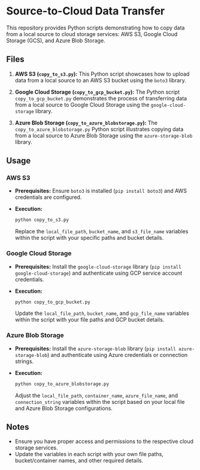 # Source-to-Cloud Data Transfer

This repository provides Python scripts demonstrating how to copy data from a local source to cloud storage services: AWS S3, Google Cloud Storage (GCS), and Azure Blob Storage.

## Files

1. **AWS S3 (`copy_to_s3.py`):** This Python script showcases how to upload data from a local source to an AWS S3 bucket using the `boto3` library.

2. **Google Cloud Storage (`copy_to_gcp_bucket.py`):** The Python script `copy_to_gcp_bucket.py` demonstrates the process of transferring data from a local source to Google Cloud Storage using the `google-cloud-storage` library.

3. **Azure Blob Storage (`copy_to_azure_blobstorage.py`):** The `copy_to_azure_blobstorage.py` Python script illustrates copying data from a local source to Azure Blob Storage using the `azure-storage-blob` library.

## Usage

### AWS S3

- **Prerequisites:** Ensure `boto3` is installed (`pip install boto3`) and AWS credentials are configured.

- **Execution:**
    ```bash
    python copy_to_s3.py
    ```
    Replace the `local_file_path`, `bucket_name`, and `s3_file_name` variables within the script with your specific paths and bucket details.

### Google Cloud Storage

- **Prerequisites:** Install the `google-cloud-storage` library (`pip install google-cloud-storage`) and authenticate using GCP service account credentials.

- **Execution:**
    ```bash
    python copy_to_gcp_bucket.py
    ```
    Update the `local_file_path`, `bucket_name`, and `gcp_file_name` variables within the script with your file paths and GCP bucket details.

### Azure Blob Storage

- **Prerequisites:** Install the `azure-storage-blob` library (`pip install azure-storage-blob`) and authenticate using Azure credentials or connection strings.

- **Execution:**
    ```bash
    python copy_to_azure_blobstorage.py
    ```
    Adjust the `local_file_path`, `container_name`, `azure_file_name`, and `connection_string` variables within the script based on your local file and Azure Blob Storage configurations.

## Notes

- Ensure you have proper access and permissions to the respective cloud storage services.
- Update the variables in each script with your own file paths, bucket/container names, and other required details.

